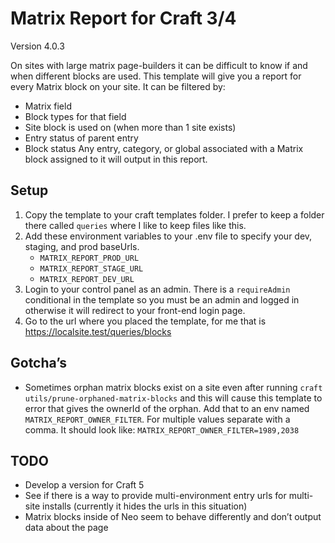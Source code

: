 # Matrix Report for Craft 3/4
Version 4.0.3

On sites with large matrix page-builders it can be difficult to know if and when different blocks are used. This template will give you a report for every Matrix block on your site. It can be filtered by:
- Matrix field
- Block types for that field
- Site block is used on (when more than 1 site exists)
- Entry status of parent entry
- Block status
Any entry, category, or global associated with a Matrix block assigned to it will output in this report.

## Setup
1. Copy the template to your craft templates folder. I prefer to keep a folder there called `queries` where I like to keep files like this.
2. Add these environment variables to your .env file to specify your dev, staging, and prod baseUrls.
    - `MATRIX_REPORT_PROD_URL`
    - `MATRIX_REPORT_STAGE_URL`
    - `MATRIX_REPORT_DEV_URL`
3. Login to your control panel as an admin. There is a `requireAdmin` conditional in the template so you must be an admin and logged in otherwise it will redirect to your front-end login page.
4. Go to the url where you placed the template, for me that is https://localsite.test/queries/blocks

## Gotcha’s
- Sometimes orphan matrix blocks exist on a site even after running `craft utils/prune-orphaned-matrix-blocks` and this will cause this template to error that gives the ownerId of the orphan. Add that to an env named `MATRIX_REPORT_OWNER_FILTER`. For multiple values separate with a comma. It should look like: `MATRIX_REPORT_OWNER_FILTER=1989,2038`

## TODO
- Develop a version for Craft 5
- See if there is a way to provide multi-environment entry urls for multi-site installs (currently it hides the urls in this situation)
- Matrix blocks inside of Neo seem to behave differently and don’t output data about the page